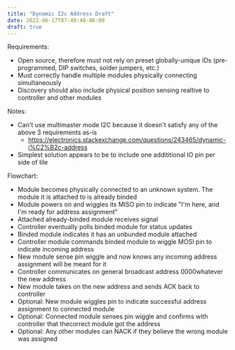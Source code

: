 ```yaml
---
title: "Dynamic I2c Address Draft"
date: 2022-06-17T07:49:48-06:00
draft: true
---
```


Requirements:
* Open source, therefore must not rely on preset globally-unique IDs (pre-programmed, DIP switches, solder jumpers, etc.)
* Must correctly handle multiple modules physically connecting simultaneously
* Discovery should also include physical position sensing realtive to controller and other modules

Notes:
* Can't use multimaster mode I2C because it doesn't satisfy any of the above 3 requirements as-is
  * https://electronics.stackexchange.com/questions/243465/dynamic-i%C2%B2c-address
* Simplest solution appears to be to include one addititional IO pin per side of tile

Flowchart:
* Module becomes physically connected to an unknown system. The module it is attached to is already binded
* Module powers on and wiggles its MISO pin to indicate "I'm here, and I'm ready for address assignment"
* Attached already-binded module receives signal
* Controller eventually polls binded module for status updates
* Binded module indicates it has an unbunded module attached
* Controller module commands binded module to wiggle MOSI pin to indicate incoming address
* New module sense pin wiggle and now knows any incoming address assignment will be meant for it
* Controller communicates on general broadcast address 0000whatever the new address
* New module takes on the new address and sends ACK back to controller
* Optional: New module wiggles pin to indicate successful address assignment to connected module
* Optional: Connected module senses pin wiggle and confirms with controller that thecorrect module got the address
* Optional: Any other modules can NACK if they believe the wrong module was assigned